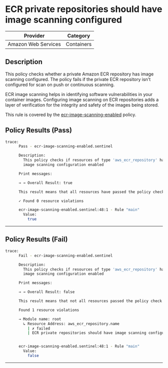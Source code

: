 # ECR private repositories should have image scanning configured

| Provider            | Category     |
|---------------------|--------------|
| Amazon Web Services | Containers   |

## Description

This policy checks whether a private Amazon ECR repository has image scanning configured. The policy fails if the private ECR repository isn't configured for scan on push or continuous scanning.

ECR image scanning helps in identifying software vulnerabilities in your container images. Configuring image scanning on ECR repositories adds a layer of verification for the integrity and safety of the images being stored.

This rule is covered by the [ecr-image-scanning-enabled](https://github.com/hashicorp/policy-library-NIST-Policy-Set-for-AWS-Terraform/blob/main/policies/ecr/ecr-image-scanning-enabled.sentinel) policy.

## Policy Results (Pass)
```bash
trace:
      Pass - ecr-image-scanning-enabled.sentinel

      Description:
        This policy checks if resources of type 'aws_ecr_repository' have
        image scanning configuration enabled

      Print messages:

      → → Overall Result: true

      This result means that all resources have passed the policy check for the policy ecr-image-scanning-enabled.

      ✓ Found 0 resource violations

      ecr-image-scanning-enabled.sentinel:48:1 - Rule "main"
        Value:
          true
```

---

## Policy Results (Fail)
```bash
trace:
      Fail - ecr-image-scanning-enabled.sentinel

      Description:
        This policy checks if resources of type 'aws_ecr_repository' have
        image scanning configuration enabled

      Print messages:

      → → Overall Result: false

      This result means that not all resources passed the policy check and the protected behavior is not allowed for the policy ecr-image-scanning-enabled.

      Found 1 resource violations

      → Module name: root
        ↳ Resource Address: aws_ecr_repository.name
          | ✗ failed
          | ECR private repositories should have image scanning configured. Refer to https://docs.aws.amazon.com/securityhub/latest/userguide/ecr-controls.html#ecr-1 for more details.


      ecr-image-scanning-enabled.sentinel:48:1 - Rule "main"
        Value:
          false
```

---